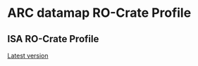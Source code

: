 # ARC datamap RO-Crate Profile

## ISA RO-Crate Profile

[Latest version](profile/arc_datamap_ro_crate.md)